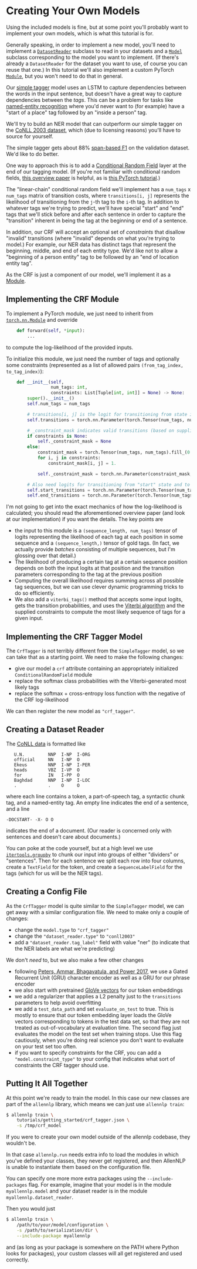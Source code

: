 # Creating Your Own Models

Using the included models is fine, but at some point you'll probably want to implement your own models, which is what this tutorial is for.

Generally speaking, in order to implement a new model, you'll need to implement a
[`DatasetReader`](https://allenai.github.io/allennlp-docs/api/allennlp.data.dataset_readers.html)
subclass to read in your datasets and a
[`Model`](https://allenai.github.io/allennlp-docs/api/allennlp.models.model.html)
subclass corresponding to the model you want to implement.
(If there's already a `DatasetReader` for the dataset you want to use,
 of course you can reuse that one.)
In this tutorial we'll also implement a custom PyTorch
[`Module`](http://pytorch.org/docs/master/nn.html#torch.nn.Module),
but you won't need to do that in general.

Our [simple tagger](simple-tagger) model
uses an LSTM to capture dependencies between
the words in the input sentence, but doesn't have a great way
to capture dependencies between the _tags_. This can be a problem
for tasks like [named-entity recognition](https://en.wikipedia.org/wiki/Named-entity_recognition)
where you'd never want to (for example) have a "start of a place" tag followed by an "inside a person" tag.

We'll try to build an NER model that can outperform our simple tagger
on the [CoNLL 2003 dataset](https://www.clips.uantwerpen.be/conll2003/ner/),
which (due to licensing reasons) you'll have to source for yourself.

The simple tagger gets about 88%
[span-based F1](https://allenai.github.io/allennlp-docs/api/allennlp.training.metrics.html#span-based-f1-measure)
on the validation dataset. We'd like to do better.

One way to approach this is to add a [Conditional Random Field](https://en.wikipedia.org/wiki/Conditional_random_field)
layer at the end of our tagging model.
(If you're not familiar with conditional random fields, [this overview paper](https://arxiv.org/abs/1011.4088)
 is helpful, as is [this PyTorch tutorial](http://pytorch.org/tutorials/beginner/nlp/advanced_tutorial.html).)

The "linear-chain" conditional random field we'll implement has a `num_tags` x `num_tags` matrix of transition costs,
where `transitions[i, j]` represents the likelihood of transitioning
from the `j`-th tag to the `i`-th tag.
In addition to whatever tags we're trying to predict, we'll have special
"start" and "end" tags that we'll stick before and after each sentence
in order to capture the "transition" inherent in being the tag at the
beginning or end of a sentence.

In addition, our CRF will accept an optional set of _constraints_ that
disallow "invalid" transitions (where "invalid" depends on what you're trying to model.)
For example, our NER data has distinct tags that represent the beginning, middle, and end
of each entity type. We'd like not to allow a "beginning of a person entity" tag
to be followed by an "end of location entity tag".

As the CRF is just a component of our model, we'll implement it as a [Module](https://allenai.github.io/allennlp-docs/api/allennlp.modules.html).

## Implementing the CRF Module

To implement a PyTorch module, we just need to inherit from [`torch.nn.Module`](http://pytorch.org/docs/master/nn.html#torch.nn.Module)
and override

```python
    def forward(self, *input):
        ...
```

to compute the log-likelihood of the provided inputs.

To initialize this module, we just need the number of tags and optionally some constraints
(represented as a list of allowed pairs `(from_tag_index, to_tag_index)`):

```python
    def __init__(self,
                 num_tags: int,
                 constraints: List[Tuple[int, int]] = None) -> None:
        super().__init__()
        self.num_tags = num_tags

        # transitions[i, j] is the logit for transitioning from state i to state j.
        self.transitions = torch.nn.Parameter(torch.Tensor(num_tags, num_tags))

        # _constraint_mask indicates valid transitions (based on supplied constraints).
        if constraints is None:
            self._constraint_mask = None
        else:
            constraint_mask = torch.Tensor(num_tags, num_tags).fill_(0.)
            for i, j in constraints:
                constraint_mask[i, j] = 1.

            self._constraint_mask = torch.nn.Parameter(constraint_mask, requires_grad=False)

        # Also need logits for transitioning from "start" state and to "end" state.
        self.start_transitions = torch.nn.Parameter(torch.Tensor(num_tags))
        self.end_transitions = torch.nn.Parameter(torch.Tensor(num_tags))
```

I'm not going to get into the exact mechanics of how the log-likelihood is calculated;
you should read the aforementioned overview paper
(and look at our implementation)
if you want the details. The key points are

* the input to this module is a `(sequence_length, num_tags)` tensor of logits
  representing the likelihood of each tag at each position in some sequence
  and a `(sequence_length,)` tensor of gold tags. (In fact, we actually provide
  _batches_ consisting of multiple sequences, but I'm glossing over that detail.)
* The likelihood of producing a certain tag at a certain sequence position depends on both
  the input logits at that position and the transition parameters corresponding to the
  tag at the previous position
* Computing the overall likelihood requires summing across all possible tag sequences,
  but we can use clever dynamic programming tricks to do so efficiently.
* We also add a `viterbi_tags()` method that accepts some input logits,
  gets the transition probabilities, and uses the
  [Viterbi algorithm](https://en.wikipedia.org/wiki/Viterbi_algorithm)
  and the supplied constraints
  to compute the most likely sequence of tags for a given input.

## Implementing the CRF Tagger Model

The `CrfTagger` is not terribly different from the `SimpleTagger` model,
so we can take that as a starting point. We need to make the following changes:

* give our model a `crf` attribute containing an appropriately initialized
  `ConditionalRandomField` module
* replace the softmax class probabilities with the Viterbi-generated most likely tags
* replace the softmax + cross-entropy loss function
  with the negative of the CRF log-likelihood

We can then register the new model as `"crf_tagger"`.

## Creating a Dataset Reader

The [CoNLL data](https://www.clips.uantwerpen.be/conll2003/ner/) is formatted like

```
   U.N.         NNP  I-NP  I-ORG
   official     NN   I-NP  O
   Ekeus        NNP  I-NP  I-PER
   heads        VBZ  I-VP  O
   for          IN   I-PP  O
   Baghdad      NNP  I-NP  I-LOC
   .            .    O     O
```

where each line contains a token, a part-of-speech tag, a syntactic chunk tag, and a named-entity tag.
An empty line indicates the end of a sentence, and a line

```
-DOCSTART- -X- O O
```

indicates the end of a document. (Our reader is concerned only with sentences
and doesn't care about documents.)

You can poke at the code yourself, but at a high level we use
[`itertools.groupby`](https://docs.python.org/3/library/itertools.html#itertools.groupby)
to chunk our input into groups of either "dividers" or "sentences".
Then for each sentence we split each row into four columns,
create a `TextField` for the token, and create a `SequenceLabelField`
for the tags (which for us will be the NER tags).

## Creating a Config File

As the `CrfTagger` model is quite similar to the `SimpleTagger` model,
we can get away with a similar configuration file. We need to make only
a couple of changes:

* change the `model.type` to `"crf_tagger"`
* change the `"dataset_reader.type"` to `"conll2003"`
* add a `"dataset_reader.tag_label"` field with value "ner" (to indicate that the NER labels are what we're predicting)

We don't *need* to, but we also make a few other changes

* following [Peters, Ammar, Bhagavatula, and Power 2017](https://www.semanticscholar.org/paper/Semi-supervised-sequence-tagging-with-bidirectiona-Peters-Ammar/73e59cb556351961d1bdd4ab68cbbefc5662a9fc), we use a
  Gated Recurrent Unit (GRU) character encoder
  as well as a GRU for our phrase encoder
* we also start with pretrained [GloVe vectors](https://nlp.stanford.edu/projects/glove/) for our token embeddings
* we add a regularizer that applies a L2 penalty just to the `transitions`
  parameters to help avoid overfitting
* we add a `test_data_path` and set `evaluate_on_test` to true.
  This is mostly to ensure that our token embedding layer loads the GloVe
  vectors corresponding to tokens in the test data set, so that they are not
  treated as out-of-vocabulary at evaluation time. The second flag just evaluates
  the model on the test set when training stops. Use this flag cautiously,
  when you're doing real science you don't want to evaluate on your test set too often.
* if you want to specify constraints for the CRF, you can add a `"model.constraint_type"`
  to your config that indicates what sort of constraints the CRF tagger should use.


## Putting It All Together

At this point we're ready to train the model.
In this case our new classes are part of the `allennlp` library,
which means we can just use `allennlp train`:

```bash
$ allennlp train \
    tutorials/getting_started/crf_tagger.json \
    -s /tmp/crf_model
```

If you were to create your own model outside of
the allennlp codebase, they wouldn't be.

In that case `allennlp.run` needs extra info to load the modules in which
you've defined your classes, they never get registered, and then
AllenNLP is unable to instantiate them based on the configuration file.

You can specify one more more extra packages using the
`--include-packages` flag. For example, imagine that
your model is in the module `myallennlp.model`
and your dataset reader is in the module `myallennlp.dataset_reader`.

Then you would just
```bash
$ allennlp train \
    /path/to/your/model/configuration \
    -s /path/to/serialization/dir \
    --include-package myallennlp
```

and (as long as your package is somewhere on the PATH
where Python looks for packages), your custom classes
will all get registered and used correctly.
